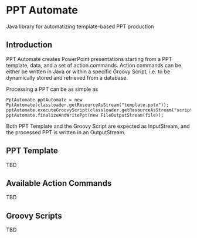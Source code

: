 # PPT Automate
Java library for automatizing template-based PPT production

## Introduction

PPT Automate creates PowerPoint presentations starting from a PPT template, data, and a set of action commands. Action commands can be either be written in Java or within a specific Groovy Script, i.e. to be dynamically stored and retrieved from a database.

Processing a PPT can be as simple as

```
PptAutomate pptAutomate = new PptAutomate(classloader.getResourceAsStream("template.pptx"));
pptAutomate.executeGroovyScript(classloader.getResourceAsStream("script.groovy"));
pptAutomate.finalizeAndWritePpt(new FileOutputStream(file));
```

Both PPT Template and the Groovy Script are expected as InputStream, and the processed PPT is written in an OutputStream.

## PPT Template

TBD

## Available Action Commands

TBD

## Groovy Scripts

TBD
